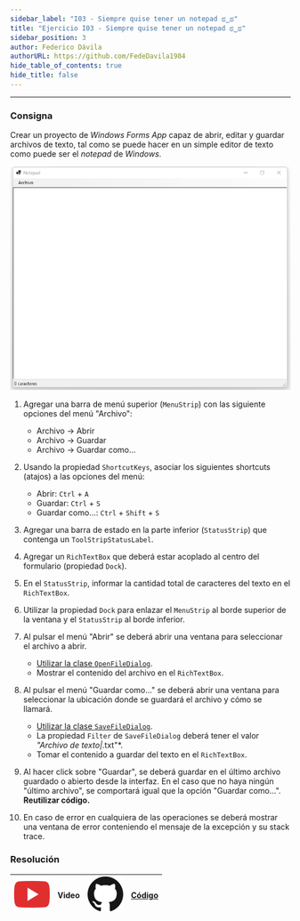 ```yaml
---
sidebar_label: "I03 - Siempre quise tener un notepad ಥ‿ಥ"
title: "Ejercicio I03 - Siempre quise tener un notepad ಥ‿ಥ"
sidebar_position: 3
author: Federico Dávila
authorURL: https://github.com/FedeDavila1984
hide_table_of_contents: true
hide_title: false
---
```

---

### Consigna
Crear un proyecto de *Windows Forms App* capaz de abrir, editar y guardar archivos de texto, tal como se puede hacer en un simple editor de texto como puede ser el *notepad* de *Windows*.

![Resultado esperado](/clases/14-archivos/ejercicios/notepad-form.png)

1. Agregar una barra de menú superior (`MenuStrip`) con las siguiente opciones del menú "Archivo":
   * Archivo -> Abrir
   * Archivo -> Guardar
   * Archivo -> Guardar como...

2. Usando la propiedad `ShortcutKeys`, asociar los siguientes shortcuts (atajos) a las opciones del menú:
   * Abrir: `Ctrl` + `A`
   * Guardar: `Ctrl` + `S`
   * Guardar como...: `Ctrl` + `Shift` + `S`

3. Agregar una barra de estado en la parte inferior (`StatusStrip`) que contenga un `ToolStripStatusLabel`. 

4. Agregar un `RichTextBox` que deberá estar acoplado al centro del formulario (propiedad `Dock`).

5. En el `StatusStrip`, informar la cantidad total de caracteres del texto en el `RichTextBox`.

6. Utilizar la propiedad `Dock` para enlazar el `MenuStrip` al borde superior de la ventana y el `StatusStrip` al borde inferior.

7. Al pulsar el menú "Abrir" se deberá abrir una ventana para seleccionar el archivo a abrir. 
   * [Utilizar la clase `OpenFileDialog`](https://docs.microsoft.com/en-us/dotnet/desktop/winforms/controls/how-to-open-files-using-the-openfiledialog-component?view=netframeworkdesktop-4.8).
   * Mostrar el contenido del archivo en el `RichTextBox`.

8. Al pulsar el menú "Guardar como..." se deberá abrir una ventana para seleccionar la ubicación donde se guardará el archivo y cómo se llamará. 
   * [Utilizar la clase `SaveFileDialog`](https://docs.microsoft.com/en-us/dotnet/desktop/winforms/controls/how-to-save-files-using-the-savefiledialog-component?view=netframeworkdesktop-4.8).
   * La propiedad `Filter` de `SaveFileDialog` deberá tener el valor *"Archivo de texto|*.txt"*.
   * Tomar el contenido a guardar del texto en el `RichTextBox`.

9. Al hacer click sobre "Guardar", se deberá guardar en el último archivo guardado o abierto desde la interfaz. En el caso que no haya ningún "último archivo", se comportará igual que la opción "Guardar como...". **Reutilizar código.**

10. En caso de error en cualquiera de las operaciones se deberá mostrar una ventana de error conteniendo el mensaje de la excepción y su stack trace.  

### Resolución
| ![img](/base/youtube.svg) | Video | ![img](/base/github.svg) | [Código](https://github.com/codeutnfra/programacion_2_laboratorio_2/tree/master/Ejercicios_Resueltos/Clase_14/I03_Siempre_quise_tener_un_notepad) |
| :-----------------------: | :---: | :----------------------: | :----: |